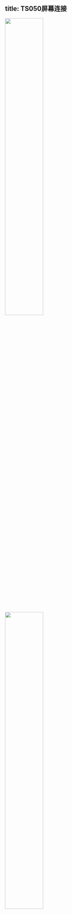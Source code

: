 title: TS050屏幕连接
---

<img src="/android/images/vim4/vim4_ts050_front.png" width="50%" height="50%">

<img src="/android/images/vim4/vim4_ts050.jpg" width="50%" height="50%">
